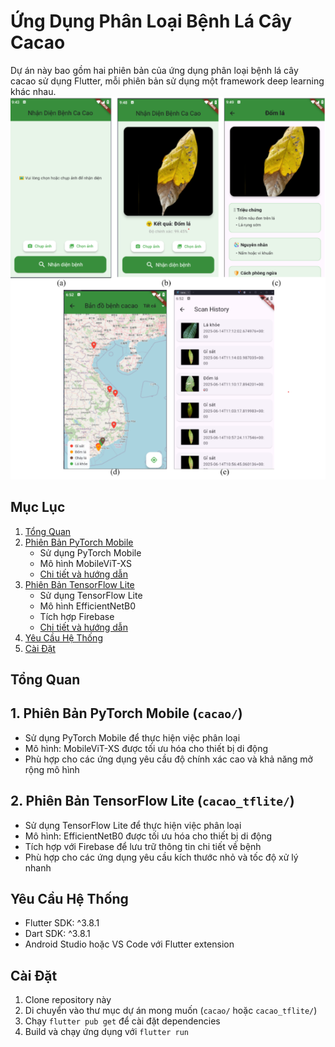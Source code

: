 # Ứng Dụng Phân Loại Bệnh Lá Cây Cacao

Dự án này bao gồm hai phiên bản của ứng dụng phân loại bệnh lá cây cacao sử dụng Flutter, mỗi phiên bản sử dụng một framework deep learning khác nhau.
![Ảnh minh họa](img_demo/Screenshot%202025-10-30%20144612.png)


## Mục Lục
1. [Tổng Quan](#tổng-quan)
2. [Phiên Bản PyTorch Mobile](cacao-disease-pytorch-moblie/README.md)
   - Sử dụng PyTorch Mobile
   - Mô hình MobileViT-XS
   - [Chi tiết và hướng dẫn](cacao-disease-pytorch-moblie/README.md#tính-năng)
3. [Phiên Bản TensorFlow Lite](cacao-disease-tensorflow-lite/README.md)
   - Sử dụng TensorFlow Lite
   - Mô hình EfficientNetB0
   - Tích hợp Firebase
   - [Chi tiết và hướng dẫn](cacao-disease-tensorflow-lite/README.md#tính-năng)
4. [Yêu Cầu Hệ Thống](#yêu-cầu-hệ-thống)
5. [Cài Đặt](#cài-đặt)

## Tổng Quan

## 1. Phiên Bản PyTorch Mobile (`cacao/`)
- Sử dụng PyTorch Mobile để thực hiện việc phân loại
- Mô hình: MobileViT-XS được tối ưu hóa cho thiết bị di động
- Phù hợp cho các ứng dụng yêu cầu độ chính xác cao và khả năng mở rộng mô hình

## 2. Phiên Bản TensorFlow Lite (`cacao_tflite/`)
- Sử dụng TensorFlow Lite để thực hiện việc phân loại
- Mô hình: EfficientNetB0 được tối ưu hóa cho thiết bị di động
- Tích hợp với Firebase để lưu trữ thông tin chi tiết về bệnh
- Phù hợp cho các ứng dụng yêu cầu kích thước nhỏ và tốc độ xử lý nhanh

## Yêu Cầu Hệ Thống
- Flutter SDK: ^3.8.1
- Dart SDK: ^3.8.1
- Android Studio hoặc VS Code với Flutter extension

## Cài Đặt
1. Clone repository này
2. Di chuyển vào thư mục dự án mong muốn (`cacao/` hoặc `cacao_tflite/`)
3. Chạy `flutter pub get` để cài đặt dependencies
4. Build và chạy ứng dụng với `flutter run`
